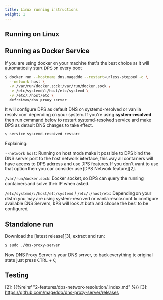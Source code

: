```yaml
---
title: Linux running instructions
weight: 1
---
```


## Running on Linux

## Running as Docker Service

If you are using docker on your machine that's the best choice as it will automatically start DPS on every boot:

```bash
$ docker run --hostname dns.mageddo --restart=unless-stopped -d \
  --network host \
  -v /var/run/docker.sock:/var/run/docker.sock \
  -v /etc/systemd/:/host/etc/systemd \
  -v /etc/:/host/etc \
  defreitas/dns-proxy-server
```

It will configure DPS as default DNS on systemd-resolved or vanilla resolv.conf depending on your system. 
If you're using **system-resolved** then run command below to restart systemd-resolved service
and make DPS as default DNS changes to take effect.

```bash
$ service systemd-resolved restart
```

Explaining:

`--network host`: Running on host mode make it possible to DPS bind the
DNS server port to the host network interface, this way all containers will have access to DPS address
and use DPS features.
If you don't want to use that option then you can consider use [DPS Network feature][2].

`/var/run/docker.sock`: Docker socket, so DPS can query the running containers and solve their IP when asked.

`/etc/systemd/:/host/etc/systemd` / `/etc/:/host/etc`: Depending on your distro you may are using system-resolved or
vanila resolv.conf to configure available DNS Servers, DPS will look at both and choose the best to be configured.


## Standalone run

Download the [latest release][3], extract and run:
```bash
$ sudo ./dns-proxy-server
```
Now DNS Proxy Server is your DNS server, to back everything to original state just press <kbd>CTRL</kbd> + <kbd>C</kbd>;

## Testing


[2]: {{%relref "2-features/dps-network-resolution/_index.md" %}}
[3]: https://github.com/mageddo/dns-proxy-server/releases
